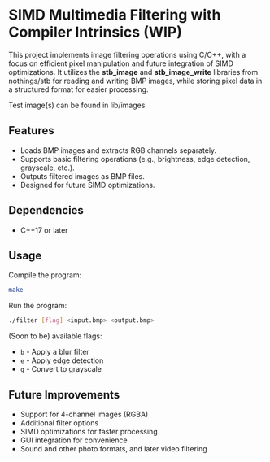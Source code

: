 # SIMD Multimedia Filtering with Compiler Intrinsics (WIP)

This project implements image filtering operations using C/C++, with a focus on efficient pixel manipulation and future integration of SIMD optimizations. It utilizes the **stb_image** and **stb_image_write** libraries from nothings/stb for reading and writing BMP images, while storing pixel data in a structured format for easier processing.

Test image(s) can be found in lib/images

## Features
- Loads BMP images and extracts RGB channels separately.
- Supports basic filtering operations (e.g., brightness, edge detection, grayscale, etc.).
- Outputs filtered images as BMP files.
- Designed for future SIMD optimizations.

## Dependencies
- C++17 or later

## Usage
Compile the program:
```sh
make
```
Run the program:
```sh
./filter [flag] <input.bmp> <output.bmp>
```
(Soon to be) available flags:
- `b` - Apply a blur filter
- `e` - Apply edge detection
- `g` - Convert to grayscale

## Future Improvements
- Support for 4-channel images (RGBA)
- Additional filter options
- SIMD optimizations for faster processing
- GUI integration for convenience
- Sound and other photo formats, and later video filtering
